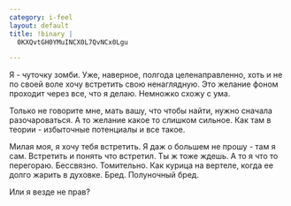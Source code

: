 ```yaml
--- 
category: i-feel
layout: default
title: !binary |
  0KXQvtGH0YMuINCX0L7QvNCx0Lgu

---
```

<p>Я - чуточку зомби.
Уже, наверное, полгода целенаправленно, хоть и не по своей воле хочу встретить свою ненаглядную. Это желание фоном проходит через все, что я делаю. Немножко схожу с ума. </p>

<p>Только не говорите мне, мать вашу, что чтобы найти, нужно сначала разочароваться. А то желание какое то слишком сильное. Как там в теории - избыточные потенциалы и все такое. </p>

<p>Милая моя, я хочу тебя встретить. Я даж о большем не прошу - там я сам. Встретить и понять что встретил. Ты ж тоже ждешь. А то я что то перегораю. Бессвязно. Томительно. Как курица на вертеле, когда ее долго жарить в духовке. Бред. Полуночный бред.</p>

<p>Или я везде не прав?</p>

